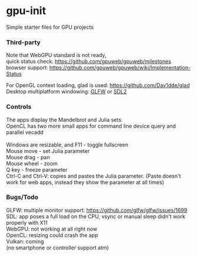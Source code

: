
# gpu-init

Simple starter files for GPU projects

### Third-party

Note that WebGPU standard is not ready,<br/>
quick status check: https://github.com/gpuweb/gpuweb/milestones <br/>
browser support: https://github.com/gpuweb/gpuweb/wiki/Implementation-Status <br/>

For OpenGL context loading, glad is used: https://github.com/Dav1dde/glad <br/>
Desktop multiplatform windowing: [GLFW](https://www.glfw.org/) or [SDL2](https://www.libsdl.org/) <br/>

### Controls

The apps display the Mandelbrot and Julia sets.<br/>
OpenCL has two more small apps for command line device query and parallel vecadd<br/>
<br/>
Windows are resizable, and F11 - toggle fullscreen<br/>
Mouse move  - set Julia parameter<br/>
Mouse drag  - pan<br/>
Mouse wheel - zoom<br/>
Q key - freeze parameter<br/>
Ctrl-C and Ctrl-V: copies and pastes the Julia parameter. (Paste doesn't work for web apps, instead they show the parameter at all times)

### Bugs/Todo

GLFW: multiple monitor support: https://github.com/glfw/glfw/issues/1699 <br/>
SDL: app poses a full load on the CPU, vsync or manual sleep didn't work properly with X11<br/>
WebGPU: not working at all right now<br/>
OpenCL: resizing could crash the app<br/>
Vulkan: coming<br/>
(no smartphone or controller support atm)
